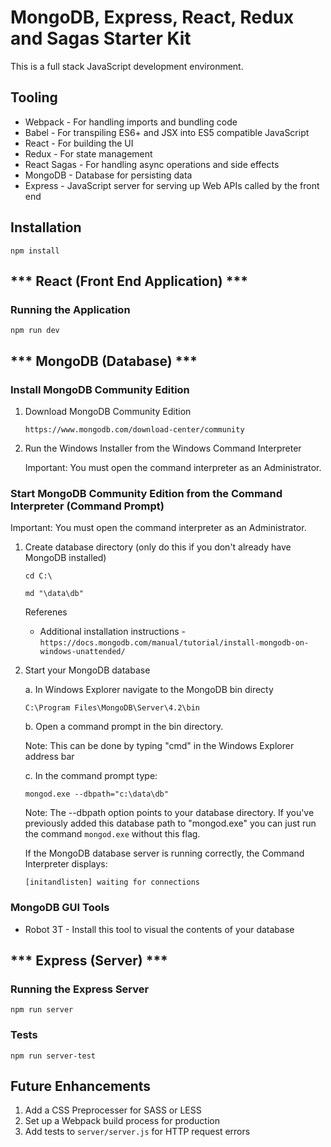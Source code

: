 # MongoDB, Express, React, Redux and Sagas Starter Kit

This is a full stack JavaScript development environment.

## Tooling

- Webpack - For handling imports and bundling code
- Babel - For transpiling ES6+ and JSX into ES5 compatible JavaScript
- React - For building the UI
- Redux - For state management
- React Sagas - For handling async operations and side effects
- MongoDB - Database for persisting data
- Express - JavaScript server for serving up Web APIs called by the front end

## Installation
`npm install`

## *** React (Front End Application) ***

### Running the Application
`npm run dev`

## *** MongoDB (Database) *** 

### Install MongoDB Community Edition

1. Download MongoDB Community Edition

    `https://www.mongodb.com/download-center/community`

2. Run the Windows Installer from the Windows Command Interpreter

    Important: You must open the command interpreter as an Administrator.

### Start MongoDB Community Edition from the Command Interpreter (Command Prompt)

Important: You must open the command interpreter as an Administrator.

1. Create database directory (only do this if you don't already have MongoDB installed)

    `cd C:\`

    `md "\data\db"`

    Referenes

    * Additional installation instructions - `https://docs.mongodb.com/manual/tutorial/install-mongodb-on-windows-unattended/`

2. Start your MongoDB database

    a. In Windows Explorer navigate to the MongoDB bin directy

    `C:\Program Files\MongoDB\Server\4.2\bin`

    b. Open a command prompt in the bin directory.

    Note: This can be done by typing "cmd" in the Windows Explorer address bar

    c. In the command prompt type:

    `mongod.exe --dbpath="c:\data\db"`

    Note: The --dbpath option points to your database directory. If you've previously added this database path to "mongod.exe" you can just run the command `mongod.exe` without this flag.

    If the MongoDB database server is running correctly, the Command Interpreter displays:

    `[initandlisten] waiting for connections`

### MongoDB GUI Tools

* Robot 3T - Install this tool to visual the contents of your database


## *** Express (Server) *** 

### Running the Express Server

`npm run server`

### Tests

`npm run server-test`

## Future Enhancements

1. Add a CSS Preprocesser for SASS or LESS
2. Set up a Webpack build process for production
3. Add tests to `server/server.js` for HTTP request errors
